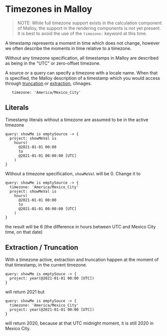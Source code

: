  # Timezones in Malloy

> NOTE: While full timezone support exists in the calculation component of
> Malloy, the support in the rendering components is not yet present.  It is
> best to avoid the use of the `timezone:` keyword at this time.

A timestamp represents a moment in time which does not change, however we often describe the moments in time relative to a timezone.

 Without any timezone specification, all timestamps in Malloy are described as being in the "UTC" or zero-offset timezone.

 A source or a query can specify a timezone with a locale name. When that is specified, the Malloy description of a timestamp which you would access through [truncation](expressions.md#time-truncation) or [extraction](expressions.md#time-extraction), chnages.

```
   timezone: 'America/Mexico_City'
```

 ## Literals

Timestamp literals without a timezone are assumed to be in the active timezone

```
query: showMe is emptySource -> {
  project: showMeVal is
    hours(
      @2021-01-01 00:00
      to
      @2021-01-01 00:00:00 [UTC]
    )
}
```

Without a timezone specification, `showMeVal` will be 0. Change it to

```
query: showMe is emptySource -> {
  timezone: 'America/Mexico_City'
  project: showMeVal is
    hours(
      @2021-01-01 00:00
      to
      @2021-01-01 00:00:00 [UTC]
    )
}
```

the result will be 6 (the difference in hours between UTC and Mexico City time, on that date)

## Extraction / Truncation

With a timezone active, extraction and truncation happen at the moment of that timestamp, in the current timezone.

```
query: showMe is emptySouce -> {
  project: year(@2021-01-01 00:00 [UTC])
}
```
will return 2021 but
```
query: showMe is emptySouce -> {
  timezone: 'America/Mexico_City'
  project: year(@2021-01-01 00:00 [UTC])
}
```

will return 2020, because at that UTC midnight moment, it is still 2020 in Mexico City.
